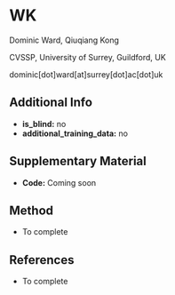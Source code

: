 # WK

Dominic Ward, Qiuqiang Kong

CVSSP, University of Surrey, Guildford, UK

dominic[dot]ward[at]surrey[dot]ac[dot]uk

## Additional Info

* __is_blind:__ no
* __additional_training_data:__ no

## Supplementary Material

* __Code:__ Coming soon


## Method

- To complete

## References

- To complete
